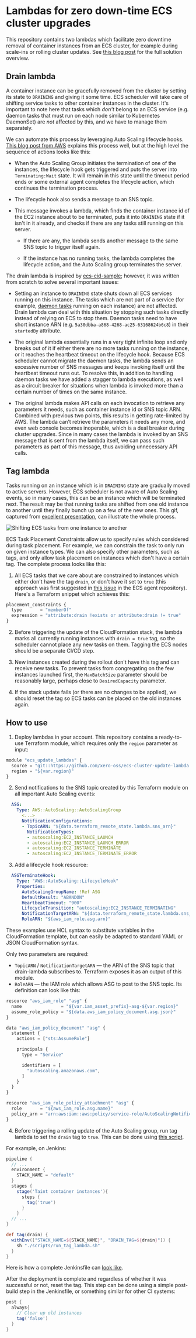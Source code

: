 # Lambdas for zero down-time ECS cluster upgrades

This repository contains two lambdas which facilitate zero downtime removal of container instances from an ECS cluster, for example during scale-ins or rolling cluster updates. See [this blog post](https://devblog.xero.com/automating-ecs-cluster-upgrades-with-cloudformation-and-lambda-2b4f1bec575d) for the full solution overview.

## Drain lambda

A container instance can be gracefully removed from the cluster by setting its state to `DRAINING` and giving it some time. ECS scheduler will take care of shifting service tasks to other container instances in the cluster. It's important to note here that tasks which _don't_ belong to an ECS service (e.g. daemon tasks that must run on each node similar to Kubernetes DaemonSet) are _not_ affected by this, and we have to manage them separately.

We can automate this process by leveraging Auto Scaling lifecycle hooks. [This blog post from AWS](https://aws.amazon.com/blogs/compute/how-to-automate-container-instance-draining-in-amazon-ecs/) explains this process well, but at the high level the sequence of actions looks like this:

* When the Auto Scaling Group initiates the termination of one of the instances, the lifecycle hook gets triggered and puts the server into `Terminating:Wait` state. It will remain in this state until the timeout period ends or some external agent completes the lifecycle action, which continues the termination process.

* The lifecycle hook also sends a message to an SNS topic.

* This message invokes a lambda, which finds the container instance id of the EC2 instance about to be terminated, puts it into `DRAINING` state if it isn't in it already, and checks if there are any tasks still running on this server.

  * If there are any, the lambda sends another message to the same SNS topic to trigger itself again.

  * If the instance has no running tasks, the lambda completes the lifecycle action, and the Auto Scaling group terminates the server.

The drain lambda is inspired by [ecs-cid-sample](https://github.com/aws-samples/ecs-cid-sample); however, it was written from scratch to solve several important issues:

* Setting an instance to `DRAINING` state shuts down all ECS services running on this instance. The tasks which are not part of a service (for example, [daemon tasks](https://aws.amazon.com/blogs/compute/running-an-amazon-ecs-task-on-every-instance/) running on each instance) are not affected. Drain lambda can deal with this situation by stopping such tasks directly instead of relying on ECS to stop them. Daemon tasks need to have short instance ARN (e.g. `5a30dbba-a868-4268-ac25-63168624b6c8`) in their `startedBy` attribute.

* The original lambda essentially runs in a very tight infinite loop and only breaks out of it if either there are no more tasks running on the instance, or it reaches the heartbeat timeout on the lifecycle hook. Because ECS scheduler cannot migrate the daemon tasks, the lambda sends an excessive number of SNS messages and keeps invoking itself until the heartbeat timeout runs out. To resolve this, in addition to handling daemon tasks we have added a stagger to lambda executions, as well as a circuit breaker for situations when lambda is invoked more than a certain number of times on the same instance.

* The original lambda makes API calls on each invocation to retrieve any parameters it needs, such as container instance id or SNS topic ARN. Combined with previous two points, this results in getting rate-limited by AWS. The lambda can’t retrieve the parameters it needs any more, and even web console becomes inoperable, which is a deal breaker during cluster upgrades. Since in many cases the lambda is invoked by an SNS message that is sent from the lambda itself, we can pass such parameters as part of this message, thus avoiding unnecessary API calls.

## Tag lambda

Tasks running on an instance which is in `DRAINING` state are gradually moved to active servers. However, ECS scheduler is not aware of Auto Scaling events, so in many cases, this can be an instance which will be terminated next. The result may be that running tasks are shifted from one old instance to another until they finally bunch up on a few of the new ones.
This gif, captured from [excellent presentation](https://www.slideshare.net/mcallana/con314-automating-zerodowntimeproductionclusterupgradesforamazonecs), can illustrate the whole process.

![Shifting ECS tasks from one instance to another](./img/shift.gif)

ECS Task Placement Constraints allow us to specify rules which considered during task placement. For example, we can constrain the task to only run on given instance types. We can also specify other parameters, such as tags, and only allow task placement on instances which don't have a certain tag. The complete process looks like this:

1. All ECS tasks that we care about are constrained to instances which either don't have the tag `drain`, or don't have it set to `true` (this approach was first suggested in [this issue](https://github.com/aws/amazon-ecs-agent/issues/672https://github.com/aws/amazon-ecs-agent/issues/672#issuecomment-345930571) in the ECS agent repository). Here's a Terraform snippet which achieves this:

``` javascript
placement_constraints {
  type       = "memberOf"
  expression = "attribute:drain !exists or attribute:drain != true"
}
```

2. Before triggering the update of the CloudFormation stack, the lambda marks all currently running instances with `drain = true` tag, so the scheduler cannot place any new tasks on them. Tagging the ECS nodes should be a separate CI/CD step.

3. New instances created during the rollout don't have this tag and can receive new tasks. To prevent tasks from congregating on the few instances launched first, the `MaxBatchSize` parameter should be reasonably large, perhaps close to `DesiredCapacity` parameter.

4. If the stack update fails (or there are no changes to be applied), we should reset the tag so ECS tasks can be placed on the old instances again.


## How to use

1. Deploy lambdas in your account. This repository contains a ready-to-use Terraform module, which requires only the `region` parameter as input:
``` javascript
module "ecs_update_lambdas" {
  source = "git::https://github.com/xero-oss/ecs-cluster-update-lambda.git//src"
  region = "${var.region}"
}
```

2. Send notifications to the SNS topic created by this Terraform module on all important Auto Scaling events:

``` yaml
  ASG:
    Type: AWS::AutoScaling::AutoScalingGroup
      <...>
      NotificationConfigurations:
      - TopicARN: "${data.terraform_remote_state.lambda.sns_arn}"
        NotificationTypes:
        - autoscaling:EC2_INSTANCE_LAUNCH
        - autoscaling:EC2_INSTANCE_LAUNCH_ERROR
        - autoscaling:EC2_INSTANCE_TERMINATE
        - autoscaling:EC2_INSTANCE_TERMINATE_ERROR
```

3. Add a lifecycle hook resource:

``` yaml
  ASGTerminateHook:
    Type: "AWS::AutoScaling::LifecycleHook"
    Properties:
      AutoScalingGroupName: !Ref ASG
      DefaultResult: "ABANDON"
      HeartbeatTimeout: "900"
      LifecycleTransition: "autoscaling:EC2_INSTANCE_TERMINATING"
      NotificationTargetARN: "${data.terraform_remote_state.lambda.sns_arn}"
      RoleARN: "${aws_iam_role.asg.arn}"
```

These examples use HCL syntax to substitute variables in the CloudFormation template, but can easily be adapted to standard YAML or JSON CloudFormation syntax.

Only two parameters are required:

* `TopicARN` / `NotificationTargetARN` — the ARN of the SNS topic that drain-lambda subscribes to. Terraform exposes it as an output of this module.
* `RoleARN` — the IAM role which allows ASG to post to the SNS topic. Its definition can look like this:

``` javascript
resource "aws_iam_role" "asg" {
  name               = "${var.iam_asset_prefix}-asg-${var.region}"
  assume_role_policy = "${data.aws_iam_policy_document.asg.json}"
}

data "aws_iam_policy_document" "asg" {
  statement {
    actions = ["sts:AssumeRole"]

    principals {
      type = "Service"

      identifiers = [
        "autoscaling.amazonaws.com",
      ]
    }
  }
}

resource "aws_iam_role_policy_attachment" "asg" {
  role       = "${aws_iam_role.asg.name}"
  policy_arn = "arn:aws:iam::aws:policy/service-role/AutoScalingNotificationAccessRole"
}
```

4. Before triggering a rolling update of the Auto Scaling group, run tag lambda to set the `drain` tag to `true`. This can be done using [this script](./scripts/run_tag_lambda.sh).

For example, on Jenkins:
``` groovy
pipeline {
  // ...
  environment {
    STACK_NAME = "default"
  }
  stages {
    stage('Taint container instances'){
      steps {
        tag('true')
      }
    }
  // ...
}

def tag(drain) {
  withEnv(["STACK_NAME=${STACK_NAME}", "DRAIN_TAG=${drain}"]) {
    sh "./scripts/run_tag_lambda.sh"
  }
}
```

Here is how a complete Jenkinsfile can [look like](./Jenkinsfile).

After the deployment is complete and regardless of whether it was successful or not, reset the tag.  This step can be done using a simple post-build step in the Jenkinsfile, or something similar for other CI systems:

``` groovy
post {
  always{
    // Clear up old instances
    tag('false')
  }
}
```
